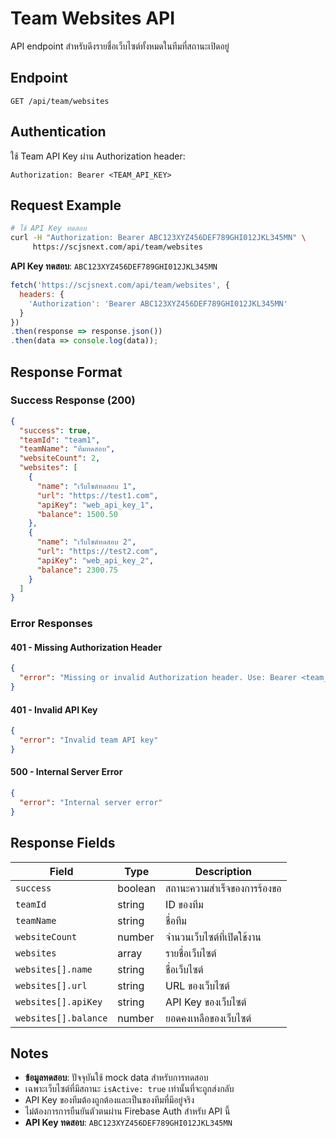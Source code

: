 # Team Websites API

API endpoint สำหรับดึงรายชื่อเว็บไซต์ทั้งหมดในทีมที่สถานะเปิดอยู่

## Endpoint

```
GET /api/team/websites
```

## Authentication

ใช้ Team API Key ผ่าน Authorization header:

```
Authorization: Bearer <TEAM_API_KEY>
```

## Request Example

```bash
# ใช้ API Key ทดสอบ
curl -H "Authorization: Bearer ABC123XYZ456DEF789GHI012JKL345MN" \
     https://scjsnext.com/api/team/websites
```

**API Key ทดสอบ**: `ABC123XYZ456DEF789GHI012JKL345MN`

```javascript
fetch('https://scjsnext.com/api/team/websites', {
  headers: {
    'Authorization': 'Bearer ABC123XYZ456DEF789GHI012JKL345MN'
  }
})
.then(response => response.json())
.then(data => console.log(data));
```

## Response Format

### Success Response (200)

```json
{
  "success": true,
  "teamId": "team1",
  "teamName": "ทีมทดสอบ",
  "websiteCount": 2,
  "websites": [
    {
      "name": "เว็บไซต์ทดสอบ 1",
      "url": "https://test1.com",
      "apiKey": "web_api_key_1",
      "balance": 1500.50
    },
    {
      "name": "เว็บไซต์ทดสอบ 2", 
      "url": "https://test2.com",
      "apiKey": "web_api_key_2",
      "balance": 2300.75
    }
  ]
}
```

### Error Responses

#### 401 - Missing Authorization Header
```json
{
  "error": "Missing or invalid Authorization header. Use: Bearer <team_api_key>"
}
```

#### 401 - Invalid API Key
```json
{
  "error": "Invalid team API key"
}
```

#### 500 - Internal Server Error
```json
{
  "error": "Internal server error"
}
```

## Response Fields

| Field | Type | Description |
|-------|------|-------------|
| `success` | boolean | สถานะความสำเร็จของการร้องขอ |
| `teamId` | string | ID ของทีม |
| `teamName` | string | ชื่อทีม |
| `websiteCount` | number | จำนวนเว็บไซต์ที่เปิดใช้งาน |
| `websites` | array | รายชื่อเว็บไซต์ |
| `websites[].name` | string | ชื่อเว็บไซต์ |
| `websites[].url` | string | URL ของเว็บไซต์ |
| `websites[].apiKey` | string | API Key ของเว็บไซต์ |
| `websites[].balance` | number | ยอดคงเหลือของเว็บไซต์ |

## Notes

- **ข้อมูลทดสอบ**: ปัจจุบันใช้ mock data สำหรับการทดสอบ
- เฉพาะเว็บไซต์ที่มีสถานะ `isActive: true` เท่านั้นที่จะถูกส่งกลับ
- API Key ของทีมต้องถูกต้องและเป็นของทีมที่มีอยู่จริง
- ไม่ต้องการการยืนยันตัวตนผ่าน Firebase Auth สำหรับ API นี้
- **API Key ทดสอบ**: `ABC123XYZ456DEF789GHI012JKL345MN`